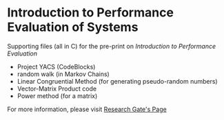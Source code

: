 # Introduction to Performance Evaluation of Systems
Supporting files (all in C) for the pre-print on *Introduction to Performance Evaluation*
- Project YACS (CodeBlocks)
- random walk (in Markov Chains)
- Linear Congruential Method (for generating pseudo-random numbers)
- Vector-Matrix Product code
- Power method (for a matrix)

For more information, please visit [Research Gate's Page](https://www.researchgate.net/publication/337623607_Introduction_to_Performance_Evaluation_of_Systems)
